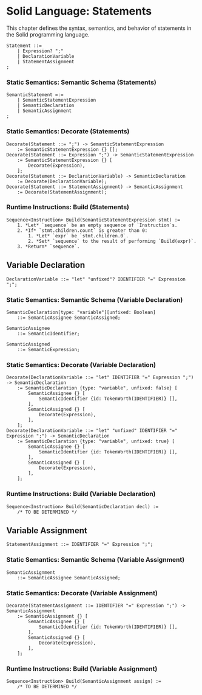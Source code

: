 # Solid Language: Statements
This chapter defines the syntax, semantics, and behavior of statements in the Solid programming language.

```w3c
Statement ::=
	| Expression? ";"
	| DeclarationVariable
	| StatementAssignment
;
```


### Static Semantics: Semantic Schema (Statements)
```w3c
SemanticStatement =:=
	| SemanticStatementExpression
	| SemanticDeclaration
	| SemanticAssignment
;
```


### Static Semantics: Decorate (Statements)
```w3c
Decorate(Statement ::= ";") -> SemanticStatementExpression
	:= SemanticStatementExpression {} [];
Decorate(Statement ::= Expression ";") -> SemanticStatementExpression
	:= SemanticStatementExpression {} [
		Decorate(Expression),
	];
Decorate(Statement ::= DeclarationVariable) -> SemanticDeclaration
	:= Decorate(DeclarationVariable);
Decorate(Statement ::= StatementAssignment) -> SemanticAssignment
	:= Decorate(StatementAssignment);
```


### Runtime Instructions: Build (Statements)
```w3c
Sequence<Instruction> Build(SemanticStatementExpression stmt) :=
	1. *Let* `sequence` be an empty sequence of `Instruction`s.
	2. *If* `stmt.children.count` is greater than 0:
		1. *Let* `expr` be `stmt.children.0`.
		2. *Set* `sequence` to the result of performing `Build(expr)`.
	3. *Return* `sequence`.
```



## Variable Declaration
```w3c
DeclarationVariable ::= "let" "unfixed"? IDENTIFIER "=" Expression ";";
```


### Static Semantics: Semantic Schema (Variable Declaration)
```w3c
SemanticDeclaration[type: "variable"][unfixed: Boolean]
	::= SemanticAssignee SemanticAssigned;

SemanticAssignee
	::= SemanticIdentifier;

SemanticAssigned
	::= SemanticExpression;
```


### Static Semantics: Decorate (Variable Declaration)
```w3c
Decorate(DeclarationVariable ::= "let" IDENTIFIER "=" Expression ";") -> SemanticDeclaration
	:= SemanticDeclaration {type: "variable", unfixed: false} [
		SemanticAssignee {} [
			SemanticIdentifier {id: TokenWorth(IDENTIFIER)} [],
		],
		SemanticAssigned {} [
			Decorate(Expression),
		],
	];
Decorate(DeclarationVariable ::= "let" "unfixed" IDENTIFIER "=" Expression ";") -> SemanticDeclaration
	:= SemanticDeclaration {type: "variable", unfixed: true} [
		SemanticAssignee {} [
			SemanticIdentifier {id: TokenWorth(IDENTIFIER)} [],
		],
		SemanticAssigned {} [
			Decorate(Expression),
		],
	];
```


### Runtime Instructions: Build (Variable Declaration)
```w3c
Sequence<Instruction> Build(SemanticDeclaration decl) :=
	/* TO BE DETERMINED */
```



## Variable Assignment
```w3c
StatementAssignment ::= IDENTIFIER "=" Expression ";";
```


### Static Semantics: Semantic Schema (Variable Assignment)
```w3c
SemanticAssignment
	::= SemanticAssignee SemanticAssigned;
```


### Static Semantics: Decorate (Variable Assignment)
```w3c
Decorate(StatementAssignment ::= IDENTIFIER "=" Expression ";") -> SemanticAssignment
	:= SemanticAssignment {} [
		SemanticAssignee {} [
			SemanticIdentifier {id: TokenWorth(IDENTIFIER)} [],
		],
		SemanticAssigned {} [
			Decorate(Expression),
		],
	];
```


### Runtime Instructions: Build (Variable Assignment)
```w3c
Sequence<Instruction> Build(SemanticAssignment assign) :=
	/* TO BE DETERMINED */
```
